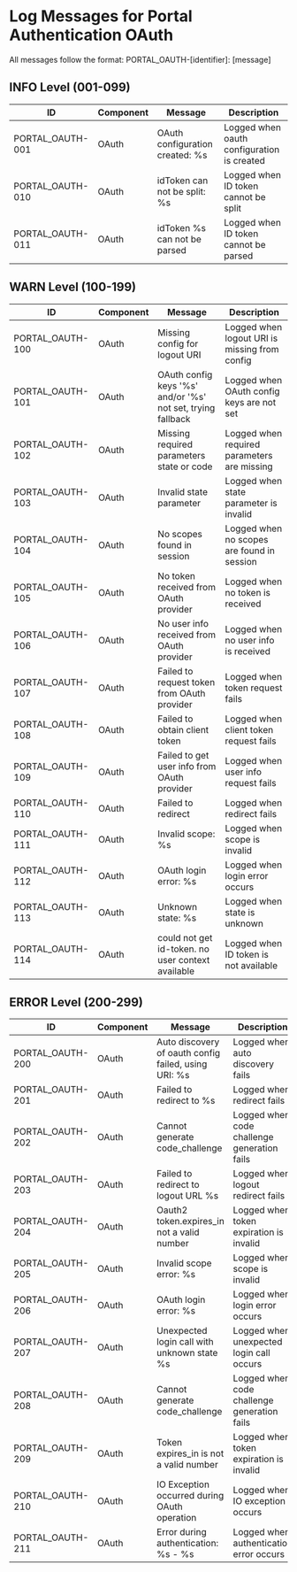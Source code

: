 # Log Messages for Portal Authentication OAuth

All messages follow the format: PORTAL_OAUTH-[identifier]: [message]

## INFO Level (001-099)

| ID | Component | Message | Description |
|----|-----------|---------|-------------|
| PORTAL_OAUTH-001 | OAuth | OAuth configuration created: %s | Logged when oauth configuration is created |
| PORTAL_OAUTH-010 | OAuth | idToken can not be split: %s | Logged when ID token cannot be split |
| PORTAL_OAUTH-011 | OAuth | idToken %s can not be parsed | Logged when ID token cannot be parsed |

## WARN Level (100-199)

| ID | Component | Message | Description |
|----|-----------|---------|-------------|
| PORTAL_OAUTH-100 | OAuth | Missing config for logout URI | Logged when logout URI is missing from config |
| PORTAL_OAUTH-101 | OAuth | OAuth config keys '%s' and/or '%s' not set, trying fallback | Logged when OAuth config keys are not set |
| PORTAL_OAUTH-102 | OAuth | Missing required parameters state or code | Logged when required parameters are missing |
| PORTAL_OAUTH-103 | OAuth | Invalid state parameter | Logged when state parameter is invalid |
| PORTAL_OAUTH-104 | OAuth | No scopes found in session | Logged when no scopes are found in session |
| PORTAL_OAUTH-105 | OAuth | No token received from OAuth provider | Logged when no token is received |
| PORTAL_OAUTH-106 | OAuth | No user info received from OAuth provider | Logged when no user info is received |
| PORTAL_OAUTH-107 | OAuth | Failed to request token from OAuth provider | Logged when token request fails |
| PORTAL_OAUTH-108 | OAuth | Failed to obtain client token | Logged when client token request fails |
| PORTAL_OAUTH-109 | OAuth | Failed to get user info from OAuth provider | Logged when user info request fails |
| PORTAL_OAUTH-110 | OAuth | Failed to redirect | Logged when redirect fails |
| PORTAL_OAUTH-111 | OAuth | Invalid scope: %s | Logged when scope is invalid |
| PORTAL_OAUTH-112 | OAuth | OAuth login error: %s | Logged when login error occurs |
| PORTAL_OAUTH-113 | OAuth | Unknown state: %s | Logged when state is unknown |
| PORTAL_OAUTH-114 | OAuth | could not get id-token. no user context available | Logged when ID token is not available |

## ERROR Level (200-299)

| ID | Component | Message | Description |
|----|-----------|---------|-------------|
| PORTAL_OAUTH-200 | OAuth | Auto discovery of oauth config failed, using URI: %s | Logged when auto discovery fails |
| PORTAL_OAUTH-201 | OAuth | Failed to redirect to %s | Logged when redirect fails |
| PORTAL_OAUTH-202 | OAuth | Cannot generate code_challenge | Logged when code challenge generation fails |
| PORTAL_OAUTH-203 | OAuth | Failed to redirect to logout URL %s | Logged when logout redirect fails |
| PORTAL_OAUTH-204 | OAuth | Oauth2 token.expires_in not a valid number | Logged when token expiration is invalid |
| PORTAL_OAUTH-205 | OAuth | Invalid scope error: %s | Logged when scope is invalid |
| PORTAL_OAUTH-206 | OAuth | OAuth login error: %s | Logged when login error occurs |
| PORTAL_OAUTH-207 | OAuth | Unexpected login call with unknown state %s | Logged when unexpected login call occurs |
| PORTAL_OAUTH-208 | OAuth | Cannot generate code_challenge | Logged when code challenge generation fails |
| PORTAL_OAUTH-209 | OAuth | Token expires_in is not a valid number | Logged when token expiration is invalid |
| PORTAL_OAUTH-210 | OAuth | IO Exception occurred during OAuth operation | Logged when IO exception occurs |
| PORTAL_OAUTH-211 | OAuth | Error during authentication: %s - %s | Logged when authentication error occurs |